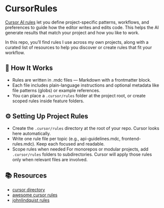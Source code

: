 # CursorRules 

[Cursor AI rules](https://docs.cursor.com/context/rules) let you define project-specific patterns, workflows, and preferences to guide how the editor writes and edits code. This helps the AI generate results that match your project and how you like to work.


In this repo, you’ll find rules I use across my own projects, along with a curated list of resources to help you discover or create rules that fit your workflow.


## 📁 How It Works

- Rules are written in .mdc files — Markdown with a frontmatter block.
- Each file includes plain-language instructions and optional metadata like file patterns (globs) or example references.
- You can place a `.cursor/rules` folder at the project root, or create scoped rules inside feature folders.
 
## ⚙️ Setting Up Project Rules

- Create the `.cursor/rules` directory
at the root of your repo. Cursor looks here automatically.
- Write one rule file per topic (e.g., api-guidelines.mdc, frontend-rules.mdc). Keep each focused and readable.
- Scope rules when needed
For monorepos or modular projects, add `.cursor/rules` folders to subdirectories. Cursor will apply those rules only when relevant files are involved.

## 📚 Resources

- [cursor directory](https://cursor.directory/)
- [awesome cursor rules](https://github.com/PatrickJS/awesome-cursorrules?tab=readme-ov-file#utilities)
- [johnlindquist rules](https://github.com/johnlindquist/cursor-demos/blob/main/.cursor/rules/prompt-improve.mdc)

